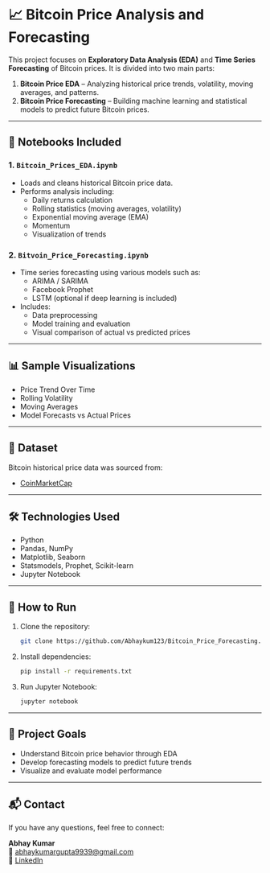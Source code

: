 
# 📈 Bitcoin Price Analysis and Forecasting

This project focuses on **Exploratory Data Analysis (EDA)** and **Time Series Forecasting** of Bitcoin prices. It is divided into two main parts:

1. **Bitcoin Price EDA** – Analyzing historical price trends, volatility, moving averages, and patterns.
2. **Bitcoin Price Forecasting** – Building machine learning and statistical models to predict future Bitcoin prices.

---

## 🧾 Notebooks Included

### 1. `Bitcoin_Prices_EDA.ipynb`
- Loads and cleans historical Bitcoin price data.
- Performs analysis including:
  - Daily returns calculation
  - Rolling statistics (moving averages, volatility)
  - Exponential moving average (EMA)
  - Momentum
  - Visualization of trends

### 2. `Bitvoin_Price_Forecasting.ipynb`
- Time series forecasting using various models such as:
  - ARIMA / SARIMA
  - Facebook Prophet
  - LSTM (optional if deep learning is included)
- Includes:
  - Data preprocessing
  - Model training and evaluation
  - Visual comparison of actual vs predicted prices

---

## 📊 Sample Visualizations

- Price Trend Over Time
- Rolling Volatility
- Moving Averages
- Model Forecasts vs Actual Prices

---

## 📁 Dataset

Bitcoin historical price data was sourced from:
- [CoinMarketCap](https://www.kaggle.com/datasets/mczielinski/bitcoin-historical-data)

---

## 🛠️ Technologies Used

- Python
- Pandas, NumPy
- Matplotlib, Seaborn
- Statsmodels, Prophet, Scikit-learn
- Jupyter Notebook

---

## 🚀 How to Run

1. Clone the repository:
   ```bash
   git clone https://github.com/Abhaykum123/Bitcoin_Price_Forecasting.git
   ```
2. Install dependencies:
   ```bash
   pip install -r requirements.txt
   ```
3. Run Jupyter Notebook:
   ```bash
   jupyter notebook
   ```

---

## 📌 Project Goals

- Understand Bitcoin price behavior through EDA
- Develop forecasting models to predict future trends
- Visualize and evaluate model performance

---

## 📬 Contact

If you have any questions, feel free to connect:

**Abhay Kumar**  
📧 abhaykumargupta9939@gmail.com  
💼 [LinkedIn](https://linkedin.com/in/your-profile](https://www.linkedin.com/in/abhay-kumar-aa1a9129a/))  
